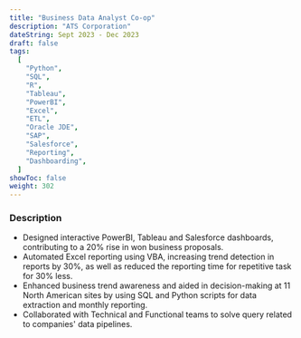 ```yaml
---
title: "Business Data Analyst Co-op"
description: "ATS Corporation"
dateString: Sept 2023 - Dec 2023
draft: false
tags:
  [
    "Python",
    "SQL",
    "R",
    "Tableau",
    "PowerBI",
    "Excel",
    "ETL",
    "Oracle JDE",
    "SAP",
    "Salesforce",
    "Reporting",
    "Dashboarding",
  ]
showToc: false
weight: 302
---
```


### Description

- Designed interactive PowerBI, Tableau and Salesforce dashboards, contributing to a 20% rise in won business proposals. 
- Automated Excel reporting using VBA, increasing trend detection in reports by 30%, as well as reduced the reporting time for repetitive 
task for 30% less.  
- Enhanced business trend awareness and aided in decision-making at 11 North American sites by using SQL and Python scripts for data extraction and monthly reporting.
- Collaborated with Technical and Functional teams to solve query related to companies' data pipelines. 

<!-- ![](/experience/16bit/img1.jpeg#center) -->
